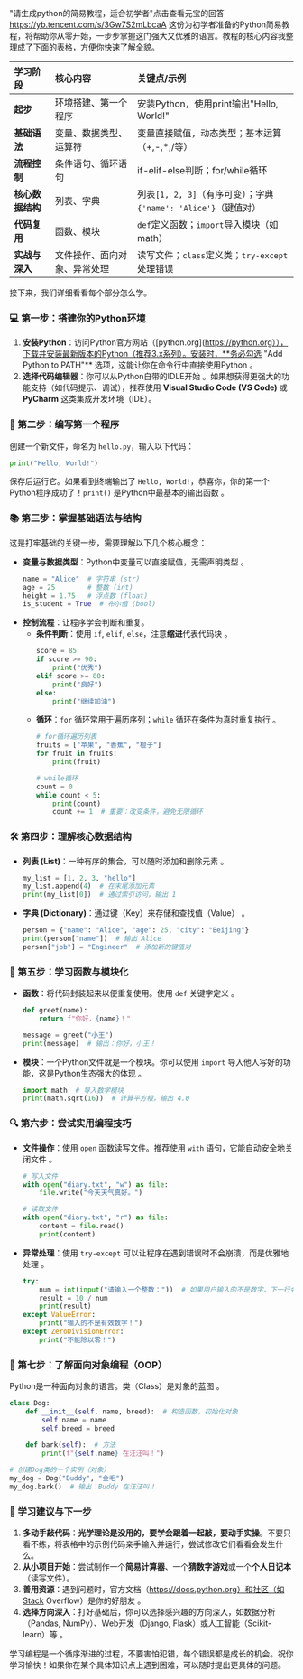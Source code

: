 "请生成python的简易教程，适合初学者"点击查看元宝的回答
https://yb.tencent.com/s/3Gw7S2mLbcaA
这份为初学者准备的Python简易教程，将帮助你从零开始，一步步掌握这门强大又优雅的语言。教程的核心内容我整理成了下面的表格，方便你快速了解全貌。

| 学习阶段 | 核心内容 | 关键点/示例 |
| :--- | :--- | :--- |
| **起步** | 环境搭建、第一个程序 | 安装Python，使用print输出"Hello, World!"  |
| **基础语法** | 变量、数据类型、运算符 | 变量直接赋值，动态类型；基本运算（+,-,*,/等） |
| **流程控制** | 条件语句、循环语句 | if-elif-else判断；for/while循环  |
| **核心数据结构** | 列表、字典 | 列表`[1, 2, 3]`（有序可变）；字典`{'name': 'Alice'}`（键值对） |
| **代码复用** | 函数、模块 | `def`定义函数；`import`导入模块（如math） |
| **实战与深入** | 文件操作、面向对象、异常处理 | 读写文件；`class`定义类；`try-except`处理错误  |

接下来，我们详细看看每个部分怎么学。

### 💻 第一步：搭建你的Python环境

1.  **安装Python**：访问Python官方网站（[python.org](https://python.org）），下载并安装最新版本的Python（推荐3.x系列）。安装时，**务必勾选 "Add Python to PATH"** 选项，这能让你在命令行中直接使用Python 。
2.  **选择代码编辑器**：你可以从Python自带的IDLE开始 。如果想获得更强大的功能支持（如代码提示、调试），推荐使用 **Visual Studio Code (VS Code)** 或 **PyCharm** 这类集成开发环境（IDE）。

### 🚀 第二步：编写第一个程序

创建一个新文件，命名为 `hello.py`，输入以下代码：
```python
print("Hello, World!")
```
保存后运行它。如果看到终端输出了 `Hello, World!`，恭喜你，你的第一个Python程序成功了！`print()` 是Python中最基本的输出函数 。

### 📚 第三步：掌握基础语法与结构

这是打牢基础的关键一步，需要理解以下几个核心概念：

*   **变量与数据类型**：Python中变量可以直接赋值，无需声明类型 。
    ```python
    name = "Alice"  # 字符串 (str)
    age = 25        # 整数 (int)
    height = 1.75   # 浮点数 (float)
    is_student = True  # 布尔值 (bool)
    ```
*   **控制流程**：让程序学会判断和重复。
    *   **条件判断**：使用 `if`, `elif`, `else`，注意**缩进**代表代码块 。
        ```python
        score = 85
        if score >= 90:
            print("优秀")
        elif score >= 80:
            print("良好")
        else:
            print("继续加油")
        ```
    *   **循环**：`for` 循环常用于遍历序列；`while` 循环在条件为真时重复执行 。
        ```python
        # for循环遍历列表
        fruits = ["苹果", "香蕉", "橙子"]
        for fruit in fruits:
            print(fruit)
        
        # while循环
        count = 0
        while count < 5:
            print(count)
            count += 1  # 重要：改变条件，避免无限循环
        ```

### 🛠️ 第四步：理解核心数据结构

*   **列表 (List)**：一种有序的集合，可以随时添加和删除元素 。
    ```python
    my_list = [1, 2, 3, "hello"]
    my_list.append(4)  # 在末尾添加元素
    print(my_list[0])  # 通过索引访问，输出 1
    ```
*   **字典 (Dictionary)**：通过键（Key）来存储和查找值（Value） 。
    ```python
    person = {"name": "Alice", "age": 25, "city": "Beijing"}
    print(person["name"])  # 输出 Alice
    person["job"] = "Engineer"  # 添加新的键值对
    ```

### 📁 第五步：学习函数与模块化

*   **函数**：将代码封装起来以便重复使用。使用 `def` 关键字定义 。
    ```python
    def greet(name):
        return f"你好，{name}！"
    
    message = greet("小王")
    print(message)  # 输出：你好，小王！
    ```
*   **模块**：一个Python文件就是一个模块。你可以使用 `import` 导入他人写好的功能，这是Python生态强大的体现 。
    ```python
    import math  # 导入数学模块
    print(math.sqrt(16))  # 计算平方根，输出 4.0
    ```

### 🔍 第六步：尝试实用编程技巧

*   **文件操作**：使用 `open` 函数读写文件。推荐使用 `with` 语句，它能自动安全地关闭文件 。
    ```python
    # 写入文件
    with open("diary.txt", "w") as file:
        file.write("今天天气真好。")
    
    # 读取文件
    with open("diary.txt", "r") as file:
        content = file.read()
        print(content)
    ```
*   **异常处理**：使用 `try-except` 可以让程序在遇到错误时不会崩溃，而是优雅地处理 。
    ```python
    try:
        num = int(input("请输入一个整数："))  # 如果用户输入的不是数字，下一行会出错
        result = 10 / num
        print(result)
    except ValueError:
        print("输入的不是有效数字！")
    except ZeroDivisionError:
        print("不能除以零！")
    ```

### 🧠 第七步：了解面向对象编程（OOP）

Python是一种面向对象的语言。类（Class）是对象的蓝图 。
```python
class Dog:
    def __init__(self, name, breed):  # 构造函数，初始化对象
        self.name = name
        self.breed = breed
    
    def bark(self):  # 方法
        print(f"{self.name} 在汪汪叫！")

# 创建Dog类的一个实例（对象）
my_dog = Dog("Buddy", "金毛")
my_dog.bark()  # 输出：Buddy 在汪汪叫！
```

### 💎 学习建议与下一步

1.  **多动手敲代码**：**光学理论是没用的，要学会跟着一起敲，要动手实操**。不要只看不练，将表格中的示例代码亲手输入并运行，尝试修改它们看看会发生什么。
2.  **从小项目开始**：尝试制作一个**简易计算器**、一个**猜数字游戏**或一个**个人日记本**（读写文件）。
3.  **善用资源**：遇到问题时，官方文档（https://docs.python.org）和社区（如Stack Overflow）是你的好朋友 。
4.  **选择方向深入**：打好基础后，你可以选择感兴趣的方向深入，如数据分析（Pandas, NumPy）、Web开发（Django, Flask）或人工智能（Scikit-learn）等 。

学习编程是一个循序渐进的过程，不要害怕犯错，每个错误都是成长的机会。祝你学习愉快！如果你在某个具体知识点上遇到困难，可以随时提出更具体的问题。